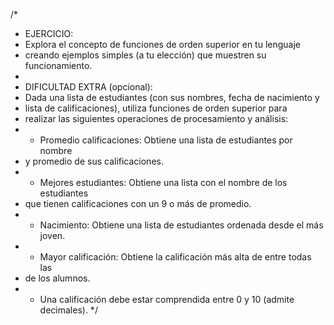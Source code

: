 /*
 * EJERCICIO:
 * Explora el concepto de funciones de orden superior en tu lenguaje 
 * creando ejemplos simples (a tu elección) que muestren su funcionamiento.
 *
 * DIFICULTAD EXTRA (opcional):
 * Dada una lista de estudiantes (con sus nombres, fecha de nacimiento y 
 * lista de calificaciones), utiliza funciones de orden superior para 
 * realizar las siguientes operaciones de procesamiento y análisis:
 * - Promedio calificaciones: Obtiene una lista de estudiantes por nombre
 *   y promedio de sus calificaciones.
 * - Mejores estudiantes: Obtiene una lista con el nombre de los estudiantes
 *   que tienen calificaciones con un 9 o más de promedio.
 * - Nacimiento: Obtiene una lista de estudiantes ordenada desde el más joven.
 * - Mayor calificación: Obtiene la calificación más alta de entre todas las
 *   de los alumnos.
 * - Una calificación debe estar comprendida entre 0 y 10 (admite decimales).
 */